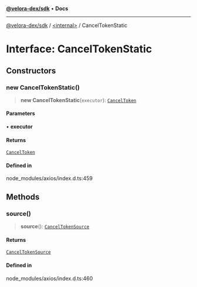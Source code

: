 [**@velora-dex/sdk**](../../README.md) • **Docs**

***

[@velora-dex/sdk](../../globals.md) / [\<internal\>](../README.md) / CancelTokenStatic

# Interface: CancelTokenStatic

## Constructors

### new CancelTokenStatic()

> **new CancelTokenStatic**(`executor`): [`CancelToken`](CancelToken.md)

#### Parameters

• **executor**

#### Returns

[`CancelToken`](CancelToken.md)

#### Defined in

node\_modules/axios/index.d.ts:459

## Methods

### source()

> **source**(): [`CancelTokenSource`](CancelTokenSource.md)

#### Returns

[`CancelTokenSource`](CancelTokenSource.md)

#### Defined in

node\_modules/axios/index.d.ts:460
